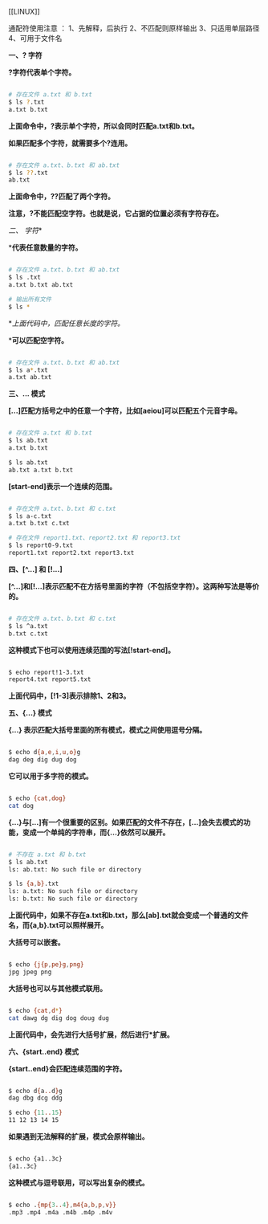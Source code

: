 [[LINUX]] 

通配符使用注意 ：
1、先解释，后执行
2、不匹配则原样输出
3、只适用单层路径 
4、可用于文件名

**一、? 字符**

**?字符代表单个字符。**

```bash

# 存在文件 a.txt 和 b.txt
$ ls ?.txt
a.txt b.txt
```

**上面命令中，?表示单个字符，所以会同时匹配a.txt和b.txt。**

**如果匹配多个字符，就需要多个?连用。**

```bash

# 存在文件 a.txt、b.txt 和 ab.txt
$ ls ??.txt
ab.txt
```

**上面命令中，??匹配了两个字符。**

**注意，?不能匹配空字符。也就是说，它占据的位置必须有字符存在。**

**二、* 字符**

***代表任意数量的字符。**

```bash

# 存在文件 a.txt、b.txt 和 ab.txt
$ ls .txt
a.txt b.txt ab.txt

# 输出所有文件
$ ls *
```

**上面代码中，*匹配任意长度的字符。**

***可以匹配空字符。**

```bash

# 存在文件 a.txt、b.txt 和 ab.txt
$ ls a*.txt
a.txt ab.txt
```

**三、... 模式**

**[...]匹配方括号之中的任意一个字符，比如[aeiou]可以匹配五个元音字母。**

```bash

# 存在文件 a.txt 和 b.txt
$ ls ab.txt
a.txt b.txt

$ ls ab.txt
ab.txt a.txt b.txt
```

**[start-end]表示一个连续的范围。**

```bash

# 存在文件 a.txt、b.txt 和 c.txt
$ ls a-c.txt
a.txt b.txt c.txt

# 存在文件 report1.txt、report2.txt 和 report3.txt
$ ls report0-9.txt
report1.txt report2.txt report3.txt
```

**四、[^...] 和 [!...]**

**[^...]和[!...]表示匹配不在方括号里面的字符（不包括空字符）。这两种写法是等价的。**

```bash

# 存在文件 a.txt、b.txt 和 c.txt
$ ls ^a.txt
b.txt c.txt
```

**这种模式下也可以使用连续范围的写法[!start-end]。**

```bash

$ echo report!1-3.txt
report4.txt report5.txt
```

**上面代码中，[!1-3]表示排除1、2和3。**

**五、{...} 模式**

**{...} 表示匹配大括号里面的所有模式，模式之间使用逗号分隔。**

```bash

$ echo d{a,e,i,u,o}g
dag deg dig dug dog
```

**它可以用于多字符的模式。**

```bash

$ echo {cat,dog}
cat dog
```

**{...}与[...]有一个很重要的区别。如果匹配的文件不存在，[...]会失去模式的功能，变成一个单纯的字符串，而{...}依然可以展开。**

```bash

# 不存在 a.txt 和 b.txt
$ ls ab.txt
ls: ab.txt: No such file or directory

$ ls {a,b}.txt
ls: a.txt: No such file or directory
ls: b.txt: No such file or directory
```

**上面代码中，如果不存在a.txt和b.txt，那么[ab].txt就会变成一个普通的文件名，而{a,b}.txt可以照样展开。**

**大括号可以嵌套。**

```bash

$ echo {j{p,pe}g,png}
jpg jpeg png
```

**大括号也可以与其他模式联用。**

```bash

$ echo {cat,d*}
cat dawg dg dig dog doug dug
```

**上面代码中，会先进行大括号扩展，然后进行*扩展。**

**六、{start..end} 模式**

**{start..end}会匹配连续范围的字符。**

```bash

$ echo d{a..d}g
dag dbg dcg ddg

$ echo {11..15}
11 12 13 14 15
```

**如果遇到无法解释的扩展，模式会原样输出。**

```bash

$ echo {a1..3c}
{a1..3c}
```

**这种模式与逗号联用，可以写出复杂的模式。**

```bash

$ echo .{mp{3..4},m4{a,b,p,v}}
.mp3 .mp4 .m4a .m4b .m4p .m4v
```